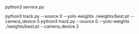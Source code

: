 python3 service.py 

python3 track.py --source 0 --yolo-weights ./weights/best.pt --camera_device 0
python3 track.py --source 0 --yolo-weights ./weights/best.pt --camera_device 2
